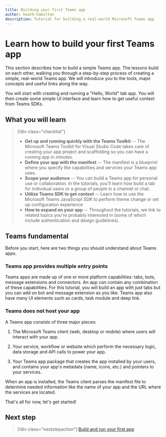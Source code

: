```yaml
---
title: Building your first Teams app
author: heath-hamilton
description: Tutorial for building a real-world Microsoft Teams app
---
```

# Learn how to build your first Teams app

This section describes how to build a simple Teams app. The lessons build on each other, walking you through a step-by-step process of creating a simple, real-world Teams app. We will introduce you to the tools, major concepts and useful links along the way. 

You will start with creating and running a "Hello, World" tab app.  You will then create some simple UI interface and learn how to get useful context from Teams SDKs. 


## What you will learn 


> [!div class="checklist"]
  >
  > - **Get up and running quickly with the Teams Toolkit** -- The Microsoft Teams Toolkit for Visual Studio Code takes care of creating your app project and scaffolding so you can have a running app in minutes.
  > - **Define your app with the manifest** -- The manifest is a blueprint where you specify the capabilities and services your Teams app uses.
  > - **Scope your audience** -- You can build a Teams app for personal use or collaboration. In the tutorials, you'll learn how build a tab for individual users or a group of people in a channel or chat.
  > - **Utilize Teams SDK to get context** -- Learn how to use the Microsoft Teams JavaScript SDK to perform theme change or set up configuration experience  
  > - **How to expand on your app** -- Throughout the tutorials, we link to related topics you're probably interested in (some of which include authentication and design guidelines).


## Teams fundamental 
Before you start, here are two things you should understand about Teams apps.
### Teams app provides multiple entry points 
Teams apps are made up of one or more platform capabilities: tabs, bots, message extensions and connectors. An app can contain any combination of these capabilities. For this tutorial, you will build an app with just tabs but you can add on bot and message extension as you like. Teams app also have many UI elements such as cards, task module and deep link.

### Teams does not host your app

A Teams app consists of three major pieces:

1. The Microsoft Teams client (web, desktop or mobile) where users will interact with your app.

1. Your service, workflow or website which perform the necessary logic, data storage and API calls to power your app.
1.  Your Teams app package that creates the app installed by your users, and contains your app's metadata (name, icons, etc.) and pointers to your services.  

When an app is installed, the Teams client parses the manifest file to determine needed information like the name of your app and the URL where the services are located.

That's all for now, let's get started!
## Next step

> [!div class="nextstepaction"]
> [Build and run your first app](../build-your-first-app/build-and-run.md)
